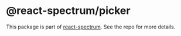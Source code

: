 # @react-spectrum/picker

This package is part of [react-spectrum](https://github.com/adobe/react-spectrum). See the repo for more details.